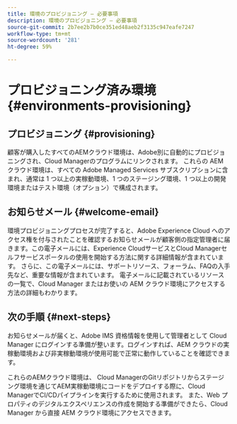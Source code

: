 ```yaml
---
title: 環境のプロビジョニング — 必要事項
description: 環境のプロビジョニング — 必要事項
source-git-commit: 2b7ee2b7b0ce351ed48aeb2f3135c947eafe7247
workflow-type: tm+mt
source-wordcount: '281'
ht-degree: 59%

---
```



# プロビジョニング済み環境 {#environments-provisioning}

## プロビジョニング {#provisioning}

顧客が購入したすべてのAEMクラウド環境は、Adobe別に自動的にプロビジョニングされ、Cloud Managerのプログラムにリンクされます。 これらの AEM クラウド環境は、すべての Adobe Managed Services サブスクリプションに含まれ、通常は 1 つ以上の実稼動環境、1 つのステージング環境、1 つ以上の開発環境またはテスト環境（オプション）で構成されます。

## お知らせメール {#welcome-email}

環境プロビジョニングプロセスが完了すると、Adobe Experience Cloud へのアクセス権を付与されたことを確認するお知らせメールが顧客側の指定管理者に届きます。この電子メールには、Experience CloudサービスとCloud Managerセルフサービスポータルの使用を開始する方法に関する詳細情報が含まれています。 さらに、この電子メールには、サポートリソース、フォーラム、FAQの入手先など、重要な情報が含まれています。 電子メールに記載されているリソースの一覧で、Cloud Manager またはお使いの AEM クラウド環境にアクセスする方法の詳細もわかります。

## 次の手順 {#next-steps}

お知らせメールが届くと、Adobe IMS 資格情報を使用して管理者として Cloud Manager にログインする準備が整います。ログインすれば、AEM クラウドの実稼動環境および非実稼動環境が使用可能で正常に動作していることを確認できます。

これらのAEMクラウド環境は、 Cloud ManagerのGitリポジトリからステージング環境を通じてAEM実稼動環境にコードをデプロイする際に、Cloud ManagerでCI/CDパイプラインを実行するために使用されます。 また、Web プロパティのデジタルエクスペリエンスの作成を開始する準備ができたら、Cloud Manager から直接 AEM クラウド環境にアクセスできます。